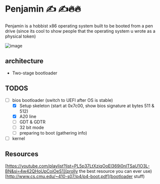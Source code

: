 # Penjamin ✍️ ✍️🔥🔥

Penjamin is a hobbist x86 operating system built to be booted from a pen drive (since its cool to show people that the operating system u wrote as a physical token)

![image](https://github.com/user-attachments/assets/84cb15d7-7371-4842-88e4-07a4b42d2504)

## architecture
- Two-stage bootloader

## TODOS
- [ ] bios bootloader (switch to UEFI after OS is stable)
  - [x] Setup skeleton (start at 0x7c00, show bios signature at bytes 511 & 512)
  - [x] A20 line
  - [ ] GDT & GDTR
  - [ ] 32 bit mode
  - [ ] preparing to boot (gathering info)
- [ ] kernel

## Resources
[https://youtube.com/playlist?list=PL5p37LtXzjqOoEl369i0nlTSaU1O3L-BN&si=4w42QHoUpCoiOeS1](prolly the best resource you can ever use)
[http://www.cs.cmu.edu/~410-s07/p4/p4-boot.pdf](bootloader stuff)
